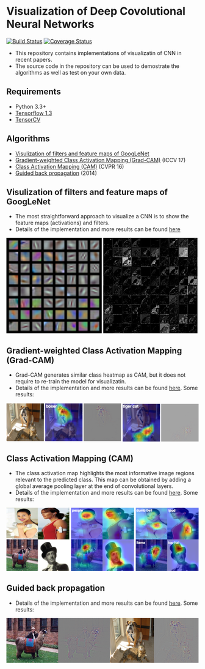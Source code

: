 # Visualization of Deep Covolutional Neural Networks

[![Build Status](https://travis-ci.org/conan7882/CNN-Visualization.svg?branch=master)](https://travis-ci.org/conan7882/CNN-Visualization)
[![Coverage Status](https://coveralls.io/repos/github/conan7882/CNN-Visualization/badge.svg?branch=master)](https://coveralls.io/github/conan7882/CNN-Visualization?branch=master)

- This repository contains implementations of visualizatin of CNN in recent papers.
- The source code in the repository can be used to demostrate the algorithms as well as test on your own data.

## Requirements
- Python 3.3+
- [Tensorflow 1.3](https://www.tensorflow.org/)
- [TensorCV](https://github.com/conan7882/DeepVision-tensorflow) 


## Algorithms 

- [Visulization of filters and feature maps of GoogLeNet](https://github.com/conan7882/CNN-Visualization/tree/master/doc/firstfilter#visualization-of-filters-and-feature-maps-of-googlenet)
- [Gradient-weighted Class Activation Mapping (Grad-CAM)](https://github.com/conan7882/CNN-Visualization/tree/master/doc/grad_cam#gradient-weighted-class-activation-mapping-grad-cam) (ICCV 17)
- [Class Activation Mapping (CAM)](https://github.com/conan7882/CNN-Visualization/tree/master/doc/cam#class-activation-mapping-cam) (CVPR 16)
- [Guided back propagation](https://github.com/conan7882/CNN-Visualization/tree/master/doc/guided_backpropagation#guided-backpropagation) (2014)

## Visulization of filters and feature maps of GoogLeNet
- The most straightforward approach to visualize a CNN is to show the feature maps (activations) and filters.
- Details of the implementation and more results can be found [here](https://github.com/conan7882/CNN-Visualization/tree/master/doc/firstfilter#visualization-of-filters-and-feature-maps-of-googlenet)
<p align = 'left'>
<img src ="doc/firstfilter/figs/GoogLeNet.png" height="250" />
<img src ="doc/firstfilter/figs/GoogLeNet_inception3a.png" height="250" />
</p>

## Gradient-weighted Class Activation Mapping (Grad-CAM)
- Grad-CAM generates similar class heatmap as CAM, but it does not require to re-train the model for visualizatin.
- Details of the implementation and more results can be found [here](https://github.com/conan7882/CNN-Visualization/tree/master/doc/grad_cam#gradient-weighted-class-activation-mapping-grad-cam). Some results:

![grad-cam-result](doc/grad_cam/figs/ex1.png)

## Class Activation Mapping (CAM)
- The class activation map highlights the most informative image regions relevant to the predicted class. This map can be obtained by adding a global average pooling layer at the end of convolutional layers.
- Details of the implementation and more results can be found [here](https://github.com/conan7882/CNN-Visualization/tree/master/doc/cam#class-activation-mapping-cam). Some results:

![celtech_change](doc/cam/figs/celtech_diff.png)


## Guided back propagation
<!--- Guided backpropagation generates clearer visulizations than deconvnet for higher layers.-->

- Details of the implementation and more results can be found [here](https://github.com/conan7882/CNN-Visualization/tree/master/doc/guided_backpropagation#guided-backpropagation). Some results:

![gbp](doc/guided_backpropagation/figs/gbp.png)









